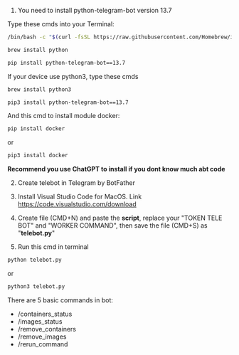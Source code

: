 1. You need to install python-telegram-bot version 13.7

Type these cmds into your Terminal:
```bash
/bin/bash -c "$(curl -fsSL https://raw.githubusercontent.com/Homebrew/install/HEAD/install.sh)"
```
```bash
brew install python
```
```bash
pip install python-telegram-bot==13.7
```
If your device use python3, type these cmds
```bash
brew install python3
```
```bash
pip3 install python-telegram-bot==13.7
```
And this cmd to install module docker:
```bash
pip install docker
```
or
```bash
pip3 install docker
```
**Recommend you use ChatGPT to install if you dont know much abt code**

2. Create telebot in Telegram by BotFather

3. Install Visual Studio Code for MacOS. Link https://code.visualstudio.com/download

4. Create file (CMD+N) and paste the **script**, replace your "TOKEN TELE BOT" and "WORKER COMMAND", then save the file (CMD+S) as "**telebot.py**"

5. Run this cmd in terminal
```bash
python telebot.py
```
or
```bash
python3 telebot.py
```

There are 5 basic commands in bot:
- /containers_status
- /images_status
- /remove_containers
- /remove_images
- /rerun_command

